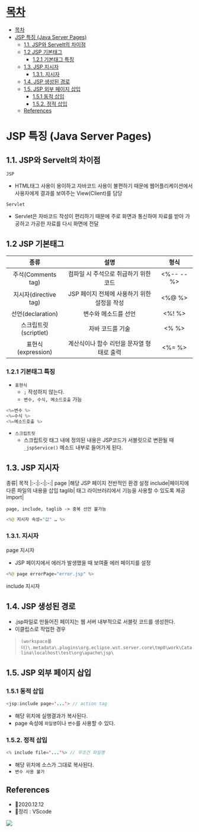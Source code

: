 # [목차](#목차)
- [목차](#목차)
- [JSP 특징 (Java Server Pages)](#jsp-특징-java-server-pages)
  - [1.1. JSP와 Servelt의 차이점](#11-jsp와-servelt의-차이점)
  - [1.2 JSP 기본태그](#12-jsp-기본태그)
    - [1.2.1 기본태그 특징](#121-기본태그-특징)
  - [1.3. JSP 지시자](#13-jsp-지시자)
    - [1.3.1. 지시자](#131-지시자)
  - [1.4. JSP 생성된 경로](#14-jsp-생성된-경로)
  - [1.5. JSP 외부 페이지 삽입](#15-jsp-외부-페이지-삽입)
    - [1.5.1 동적 삽입](#151-동적-삽입)
    - [1.5.2. 정적 삽입](#152-정적-삽입)
  - [References](#references)

# JSP 특징 (Java Server Pages)

## 1.1. JSP와 Servelt의 차이점
`JSP`
- HTML태그 사용이 용이하고 자바코드 사용이 불편하기 때문에 웹어플리케이션에서 사용자에게 결과를 보여주는 View(Client)를 담당

`Servlet`
- Servlet은 자바코드 작성이 편리하기 때문에 주로 화면과 통신하여 자료를 받아 가공하고 가공한 자료를 다시 화면에 전달


## 1.2 JSP 기본태그
종류| 설명| 형식|
|:-:|:-:|:-:|
주석(Comments tag)| 컴파일 시 주석으로 취급하기 위한 코드| <%-- --%>
지시자(directive tag)| JSP 페이지 전체에 사용하기 위한 설정을 작성| <%@ %>
선언(declaration)| 변수와 메소드를 선언 |<%! %>
스크립트릿(scriptlet)| 자바 코드를 기술 |<% %>
표현식(expression)| 계산식이나 함수 리턴을 문자열 형태로 출력 |<%= %>

### 1.2.1 기본태그 특징
- `표현식`  
  - `;` 작성하지 않는다.
  - `변수, 수식, 메소드호출` 가능
```java
<%=변수 %>
<%=수식 %>
<%=메소드호출 %>
```
- `스크립트릿`
  - 스크립트릿 태그 내에 정의된 내용은 JSP코드가 서블릿으로 변환될 때 `_jspService()` 메소드 내부로 들어가게 된다.

## 1.3. JSP 지시자

종류| 목적
|:-:|:-:|:-:|
page |해당 JSP 페이지 전반적인 환경 설정
include|페이지에 다른 파일의 내용을 삽입
taglib| 태그 라이브러리에서 기능을 사용할 수 있도록 제공
import| 

`page, include, taglib -> 중복 선언 불가능`



```java
<%@ 지시자 속성="값" … %>
```

### 1.3.1. 지시자

page 지시자
- JSP 페이지에서 에러가 발생했을 때 보여줄 에러 페이지를 설정
```java
<%@ page errorPage="error.jsp" %>
```
include 지시자


## 1.4. JSP 생성된 경로
- .jsp파일로 만들어진 페이지는 웹 서버 내부적으로 서블릿 코드를 생성한다.
- 이클립스로 작업한 경우 
>`(workspace폴더)\.metadata\.plugins\org.eclipse.wst.server.core\tmp0\work\Catalina\localhost\test\org\apache\jsp\`

## 1.5. JSP 외부 페이지 삽입
### 1.5.1 동적 삽입
```java
<jsp:include page='...'> // action tag
```
- 해당 위치에 실행결과가 복사된다.
- page 속성에 `파일명`이나 `변수`를 사용할 수 있다.

### 1.5.2. 정적 삽입
```java
<% include file='...'%> // 무조건 파일명
```
- 해당 위치에 소스가 그대로 복사된다.
- `변수 사용 불가`

## References
- 🎈2020.12.12
- 🎈정리 : VScode

![](https://images.velog.io/images/withcolinsong/post/8dc5159f-5174-49f0-8cca-748d6cd38345/image.png)